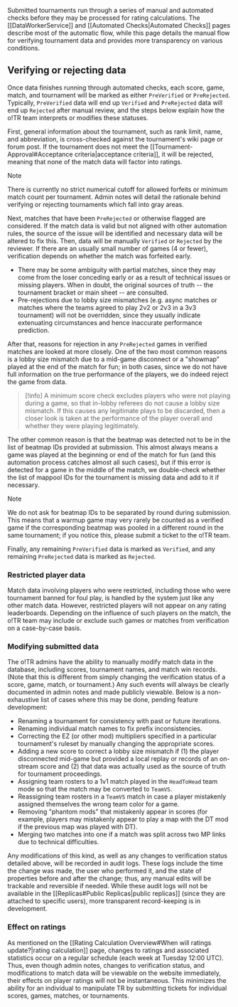 Submitted tournaments run through a series of manual and automated checks before they may be processed for rating calculations. The [[DataWorkerService]] and [[Automated Checks|Automated Checks]] pages describe most of the automatic flow, while this page details the manual flow for verifying tournament data and provides more transparency on various conditions.

## Verifying or rejecting data

Once data finishes running through automated checks, each score, game, match, and tournament will be marked as either `PreVerified` or `PreRejected`. Typically, `PreVerified` data will end up `Verified` and `PreRejected` data will end up `Rejected` after manual review, and the steps below explain how the o!TR team interprets or modifies these statuses.

First, general information about the tournament, such as rank limit, name, and abbreviation, is cross-checked against the tournament's wiki page or forum post. If the tournament does not meet the [[Tournament-Approval#Acceptance criteria|acceptance criteria]], it will be rejected, meaning that none of the match data will factor into ratings.

> [!note]
> There is currently no strict numerical cutoff for allowed forfeits or minimum match count per tournament. Admin notes will detail the rationale behind verifying or rejecting tournaments which fall into gray areas.

Next, matches that have been `PreRejected` or otherwise flagged are considered. If the match data is valid but not aligned with other automation rules, the source of the issue will be identified and necessary data will be altered to fix this. Then, data will be manually `Verified` or `Rejected` by the reviewer. If there are an usually small number of games (4 or fewer), verification depends on whether the match was forfeited early.

- There may be some ambiguity with partial matches, since they may come from the loser conceding early or as a result of technical issues or missing players. When in doubt, the original sources of truth -- the tournament bracket or main sheet -- are consulted.
- Pre-rejections due to lobby size mismatches (e.g. async matches or matches where the teams agreed to play 2v2 or 2v3 in a 3v3 tournament) will not be overridden, since they usually indicate extenuating circumstances and hence inaccurate performance prediction.

After that, reasons for rejection in any `PreRejected` games in verified matches are looked at more closely. One of the two most common reasons is a lobby size mismatch due to a mid-game disconnect or a "showmap" played at the end of the match for fun; in both cases, since we do not have full information on the true performance of the players, we do indeed reject the game from data.

> [!info]
> A minimum score check excludes players who were not playing during a game, so that in-lobby referees do not cause a lobby size mismatch. If this causes any legitimate plays to be discarded, then a closer look is taken at the performance of the player overall and whether they were playing legitimately.

The other common reason is that the beatmap was detected not to be in the list of beatmap IDs provided at submission. This almost always means a game was played at the beginning or end of the match for fun (and this automation process catches almost all such cases), but if this error is detected for a game in the middle of the match, we double-check whether the list of mappool IDs for the tournament is missing data and add to it if necessary.

> [!note]
> We do not ask for beatmap IDs to be separated by round during submission. This means that a warmup game may very rarely be counted as a verified game if the corresponding beatmap was pooled in a different round in the same tournament; if you notice this, please submit a ticket to the o!TR team.

Finally, any remaining `PreVerified` data is marked as `Verified`, and any remaining `PreRejected` data is marked as `Rejected`.

### Restricted player data

Match data involving players who were restricted, including those who were tournament banned for foul play, is handled by the system just like any other match data. However, restricted players will not appear on any rating leaderboards. Depending on the influence of such players on the match, the o!TR team may include or exclude such games or matches from verification on a case-by-case basis.

### Modifying submitted data

The o!TR admins have the ability to manually modify match data in the database, including scores, tournament names, and match win records. (Note that this is different from simply changing the verification status of a score, game, match, or tournament.) Any such events will always be clearly documented in admin notes and made publicly viewable. Below is a non-exhaustive list of cases where this may be done, pending feature development:

- Renaming a tournament for consistency with past or future iterations.
- Renaming individual match names to fix prefix inconsistencies.
- Correcting the EZ (or other mod) multipliers specified in a particular tournament's ruleset by manually changing the appropriate scores.
- Adding a new score to correct a lobby size mismatch if (1) the player disconnected mid-game but provided a local replay or records of an on-stream score and (2) that data was actually used as the source of truth for tournament proceedings.
- Assigning team rosters to a 1v1 match played in the `HeadToHead` team mode so that the match may be converted to `TeamVS`.
- Reassigning team rosters in a `TeamVS` match in case a player mistakenly assigned themselves the wrong team color for a game.
- Removing "phantom mods" that mistakenly appear in scores (for example, players may mistakenly appear to play a map with the DT mod if the previous map was played with DT).
- Merging two matches into one if a match was split across two MP links due to technical difficulties.

Any modifications of this kind, as well as any changes to verification status detailed above, will be recorded in audit logs. These logs include the time the change was made, the user who performed it, and the state of properties before and after the change; thus, any manual edits will be trackable and reversible if needed. While these audit logs will not be available in the [[Replicas#Public Replicas|public replicas]] (since they are attached to specific users), more transparent record-keeping is in development.

### Effect on ratings

As mentioned on the [[Rating Calculation Overview#When will ratings update?|rating calculation]] page, changes to ratings and associated statistics occur on a regular schedule (each week at Tuesday 12:00 UTC). Thus, even though admin notes, changes to verification status, and modifications to match data will be viewable on the website immediately, their effects on player ratings will not be instantaneous. This minimizes the ability for an individual to manipulate TR by submitting tickets for individual scores, games, matches, or tournaments.
